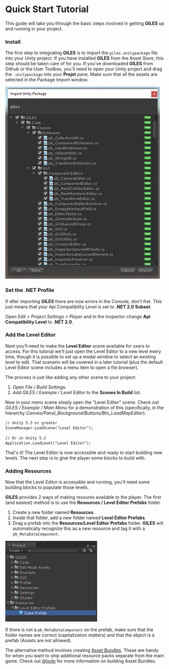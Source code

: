 # Quick Start Tutorial

This guide will take you through the basic steps involved in getting **GILES** up and running in your project.

### Install

The first step to integrating **GILES** is to import the `giles.unitypackage` file into your Unity project.  If you have installed **GILES** from the Asset Store, this step should be taken care of for you.  If you've downloaded **GILES** from Github or the User Toolbox, you'll need to open your Unity project and drag the `.unitypackage` into your **Projet** pane.  Make sure that all the assets are selected in the Package Import window.

![Importing GILES](import.png)

### Set the .NET Profile

If after importing **GILES** there are now errors in the Console, don't fret.  This just means that your Api Compatibility Level is set to **.NET 2.0 Subset**.

Open *Edit > Project Settings > Player* and in the Inspector change **Api Compatibility Level** to **.NET 2.0**.

### Add the Level Editor

Next you'll need to make the **Level Editor** scene available for users to access.  For this tutorial we'll just open the Level Editor to a new level every time, though it is possible to set up a modal window to select an existing level to edit.  That scenario will be covered in a later tutorial (plus the default Level Editor scene includes a menu item to open a file browser).

The process is just like adding any other scene to your project:

1. Open *File / Build Settings*.
1. Add *GILES / Example / Level Editor* to the **Scenes In Build** list.

Now in your menu scene simply open the "Level Editor" scene.  Check out *GILES / Example / Main Menu* for a demonstration of this (specifically, in the hierarchy *Canvas/Panel_Background/Buttons/Btn_LoadMapEditor*).

```
// Unity 5.3 or greater
SceneManager.LoadScene("Level Editor");

// Or in Unity 5.2
Application.LoadLevel("Level Editor");
```

That's it!  The Level Editor is now accessible and ready to start building new levels.  The next step is to give the player some blocks to build with.

### Adding Resources

Now that the Level Editor is accessible and running, you'll need some building blocks to populate those levels. 

**GILES** provides 2 ways of making resoures available to the player.  The first (and easiest) method is to use the **Resources / Level Editor Prefabs** folder.

1. Create a new folder named **Resources**.
1. Inside that folder, add a new folder named **Level Editor Prefabs**.
1. Drag a prefab into the **Resources/Level Editor Prefabs** folder.  **GILES** will automatically recognize this as a new resource and tag it with a `pb_MetaDataComponent`.

![Resources / Level Editor Prefabs](resources_leveleditorprefabs.png)

If there is not a `pb_MetaDataComponent` on the prefab, make sure that the folder names are correct (capitalization matters) and that the object is a prefab (Assets are not allowed).

The alternative method involves creating [Asset Bundles](http://docs.unity3d.com/Manual/AssetBundlesIntro.html).  These are handy for when you want to ship additional resource packs separate from the main game.  Check out [@todo](resources.md) for more information on building Asset Bundles.

